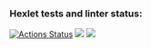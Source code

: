 ### Hexlet tests and linter status:

[![Actions Status](https://github.com/Nevelskoy/python-project-50/workflows/hexlet-check/badge.svg)](https://github.com/Nevelskoy/python-project-50/actions)
<a href="https://codeclimate.com/github/Nevelskoy/python-project-50/maintainability"><img src="https://api.codeclimate.com/v1/badges/3df40b3004da949f1cda/maintainability" /></a>
<a href="https://codeclimate.com/github/Nevelskoy/python-project-50/test_coverage"><img src="https://api.codeclimate.com/v1/badges/3df40b3004da949f1cda/test_coverage" /></a>

